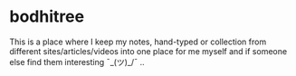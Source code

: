 # bodhitree
This is a place where I keep my notes, hand-typed or collection from different sites/articles/videos into one place for me myself and if someone else find them interesting ¯\_(ツ)_/¯ ..
